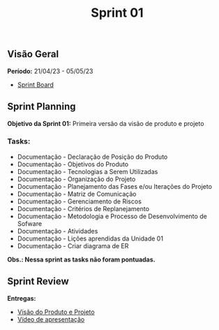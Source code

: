 <h1 align="center"><b>Sprint 01</b></h1>

<br>

## Visão Geral

**Período:** 21/04/23 - 05/05/23 <br>

- [Sprint Board](https://talesrodriguesgoncalves98.atlassian.net/jira/software/projects/SOS/boards/1/reports/burnup)

## Sprint Planning

**Objetivo da Sprint 01:** Primeira versão da visão de produto e projeto

### Tasks:

- Documentação - Declaração de Posição do Produto
- Documentação - Objetivos do Produto
- Documentação - Tecnologias a Serem Utilizadas
- Documentação - Organização do Projeto
- Documentação - Planejamento das Fases e/ou Iterações do Projeto
- Documentação - Matriz de Comunicação
- Documentação - Gerenciamento de Riscos
- Documentação - Critérios de Replanejamento
- Documentação - Metodologia e Processo de Desenvolvimento de Sofware
- Documentação - Atividades
- Documentação - Lições aprendidas da Unidade 01
- Documentação - Criar diagrama de ER

**Obs.: Nessa sprint as tasks não foram pontuadas.**

## Sprint Review

**Entregas:**

- [Visão do Produto e Projeto](https://mdsreq-fga-unb.github.io/2023.1-SOSOptica/visao/)
- [Vídeo de apresentação](https://mdsreq-fga-unb.github.io/2023.1-SOSOptica/visao/)
